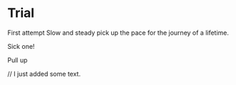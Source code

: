# Trial
First attempt
Slow and steady pick up the pace for the journey of a lifetime.

Sick one!

Pull up

// I just added some text.
